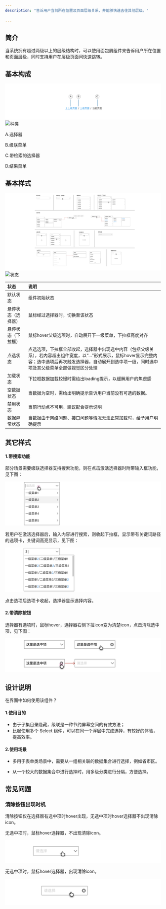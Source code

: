```yaml
---
description: "告诉用户当前所在位置及页面层级关系，并能够快速去往其他层级。"

---
```


<!--副标题具体写法见源代码模式-->

## 简介

当系统拥有超过两级以上的层级结构时，可以使用面包屑组件来告诉用户所在位置和页面层级，同时支持用户在层级页面间快速跳转。



## 基本构成

![基本构成](../../../images/基本构成-2972587.png)![种类]()



A.选择器

B.级联菜单

C.带检索的选择器

D.结果菜单


## 基本样式

![状态集合](../../../images/状态集合-1762802.png)![状态]()



| 状态               | 说明                                                         |
| :----------------- | :----------------------------------------------------------- |
| 默认状态           | 组件初始状态                                                 |
| 悬停状态（选择器） | 鼠标经过选择器时，切换至该状态                               |
| 悬停状态（下拉框） | 鼠标hover父级选项时，自动展开下一级菜单，下拉框高度对齐      |
| 点选状态           | 点选选项，下拉框全部收起，选择器中出现选中内容（包括父级关系），若内容超出组件宽度，以“...”形式展示，鼠标hover显示完整内容；选中选项后再次触发选择器，自动展开到选中项一级，同时选中项及其父级菜单全部做视觉区分处理 |
| 加载状态           | 下拉框数据加载较慢时需给出loading提示，以缓解用户的焦虑感    |
| 空数据状态         | 当数据为空时，需给出明确提示告诉用户当前没有可选的数据。     |
| 禁用状态           | 当前行动点不可用，建议配合提示说明                           |
| 数据异常状态       | 当数据由于网络问题、接口问题等情况无法正常加载时，给予用户明确提示 |



## 其它样式

#### 1.带搜索功能

部分场景需要级联选择器支持搜索功能，则在点击激活选择器时附带输入框功能，见下图：

![001](../../../images/001.png)

若用户在激活选择器后，输入内容进行搜索，则收起下拉框，显示带有关键词路径的选项卡，关键词高亮显示，见下图：

![002](../../../images/002.png)

点击选项后选项卡收起，选择器显示选择内容。



#### 2.带清除按钮

选择器有选项时，鼠标hover，选择器右侧下拉icon变为清楚icon，点击清除选中项，见下图：

![003](../../../images/003.png)



## 设计说明

在界面中如何使用该组件？



#### 1.使用目的

- 由于子集目录隐藏，级联是一种节约屏幕空间的有效方法；
- 比起使用多个 Select 组件，可以在同一个浮层中完成选择，有较好的体验，提高效率。



#### 2.使用场景

- 多用于表单类场景中，需要从一组相关联的数据集合进行选择，例如省市区。

- 从一个较大的数据集合中进行选择时，用多级分类进行分隔，方便选择。



## 常见问题

### 清除按钮出现时机

清除按钮仅在选择器有选中项时hover出现，无选中项时hover选择器不出现清除icon。

<div class="u-md-flex-without-bg">
   <div class="u-md-mr24">
      <p><i class="u-md-suggested"></i>无选中项时，鼠标hover选择器，不出现清除icon。</p>
      <img src="../../../images/级联选择器/004.png" alt="image alt" title="desc" />
   </div>
   <div>
      <p><i class="u-md-not-suggested"></i>无选中项时，鼠标hover选择器，出现清除icon。</p>
      <img src="../../../images/级联选择器/005.png" alt="image alt" title="desc" />
   </div>
</div>


## 

